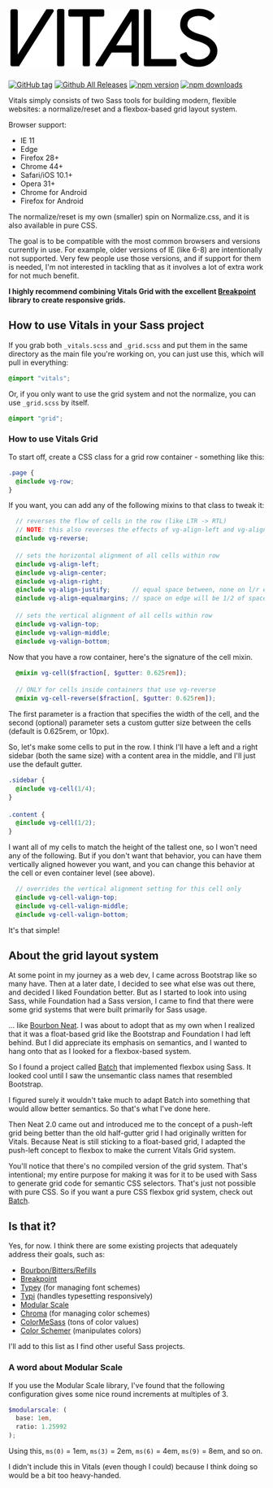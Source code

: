 # ![Vitals](https://raw.githubusercontent.com/garrettw/vitals/master/vitals-logo-b.png)

[![GitHub tag](https://img.shields.io/github/tag/garrettw/vitals.svg?style=flat-square)](https://github.com/garrettw/vitals/tags) [![Github All Releases](https://img.shields.io/github/downloads/garrettw/vitals/total.svg?style=flat-square)](#)
[![npm version](https://img.shields.io/npm/v/vitals-scss.svg?style=flat-square)](https://www.npmjs.com/package/vitals-scss) [![npm downloads](https://img.shields.io/npm/dt/vitals-scss.svg?style=flat-square)](https://yarnpkg.com/en/package/vitals-scss)

Vitals simply consists of two Sass tools for building modern, flexible websites: a normalize/reset and a
flexbox-based grid layout system.

Browser support:
- IE 11
- Edge
- Firefox 28+
- Chrome 44+
- Safari/iOS 10.1+
- Opera 31+
- Chrome for Android
- Firefox for Android

The normalize/reset is my own (smaller) spin on Normalize.css, and it is also
available in pure CSS.

The goal is to be compatible with the most common browsers and versions currently
in use. For example, older versions of IE (like 6-8) are intentionally not
supported. Very few people use those versions, and if support for them is needed,
I'm not interested in tackling that as it involves a lot of extra work for not much benefit.

**I highly recommend combining Vitals Grid with the excellent [Breakpoint](https://github.com/at-import/breakpoint)
library to create responsive grids.**

## How to use Vitals in your Sass project

If you grab both `_vitals.scss` and `_grid.scss` and put them in the same directory
as the main file you're working on, you can just use this, which will pull in everything:
```scss
@import "vitals";
```

Or, if you only want to use the grid system and not the normalize, you can use
`_grid.scss` by itself.
```scss
@import "grid";
```

### How to use Vitals Grid

To start off, create a CSS class for a grid row container - something like this:
```scss
.page {
  @include vg-row;
}
```
If you want, you can add any of the following mixins to that class to tweak it:
```scss
  // reverses the flow of cells in the row (like LTR -> RTL)
  // NOTE: this also reverses the effects of vg-align-left and vg-align-right!
  @include vg-reverse;

  // sets the horizontal alignment of all cells within row
  @include vg-align-left;
  @include vg-align-center;
  @include vg-align-right;
  @include vg-align-justify;      // equal space between, none on l/r edge
  @include vg-align-equalmargins; // space on edge will be 1/2 of space between

  // sets the vertical alignment of all cells within row
  @include vg-valign-top;
  @include vg-valign-middle;
  @include vg-valign-bottom;
```

Now that you have a row container, here's the signature of the cell mixin.
```scss
  @mixin vg-cell($fraction[, $gutter: 0.625rem]);

  // ONLY for cells inside containers that use vg-reverse
  @mixin vg-cell-reverse($fraction[, $gutter: 0.625rem]);
```
The first parameter is a fraction that specifies the width of the cell, and the
second (optional) parameter sets a custom gutter size between the cells (default
is 0.625rem, or 10px).

So, let's make some cells to put in the row. I think I'll have a left and
a right sidebar (both the same size) with a content area in the middle, and I'll
just use the default gutter.
```scss
.sidebar {
  @include vg-cell(1/4);
}

.content {
  @include vg-cell(1/2);
}
```
I want all of my cells to match the height of the tallest one, so
I won't need any of the following. But if you don't want that behavior, you can
have them vertically aligned however you want, and you can change this behavior
at the cell or even container level (see above).
```scss
  // overrides the vertical alignment setting for this cell only
  @include vg-cell-valign-top;
  @include vg-cell-valign-middle;
  @include vg-cell-valign-bottom;
```

It's that simple!

## About the grid layout system

At some point in my journey as a web dev, I came across Bootstrap like so many have.
Then at a later date, I decided to see what else was out there, and decided I
liked Foundation better. But as I started to look into using Sass, while Foundation
had a Sass version, I came to find that there were some grid systems that were
built primarily for Sass usage.

... like [Bourbon Neat](http://neat.bourbon.io/). I was about to adopt that as
my own when I realized that it was a float-based grid like the Bootstrap and
Foundation I had left behind. But I did appreciate its emphasis on semantics,
and I wanted to hang onto that as I looked for a flexbox-based system.

So I found a project called [Batch](http://martskin.github.io/batch/)
that implemented flexbox using Sass. It looked cool until I saw the unsemantic
class names that resembled Bootstrap.

I figured surely it wouldn't take much to adapt Batch into something that would
allow better semantics. So that's what I've done here.

Then Neat 2.0 came out and introduced me to the concept of a push-left grid being
better than the old half-gutter grid I had originally written for Vitals. Because
Neat is still sticking to a float-based grid, I adapted the push-left concept to
flexbox to make the current Vitals Grid system.

You'll notice that there's no compiled version of the grid system.
That's intentional; my entire purpose for making it was for it to be used with
Sass to generate grid code for semantic CSS selectors. That's just not possible
with pure CSS. So if you want a pure CSS flexbox grid system, check out [Batch](http://martskin.github.io/batch/).

## Is that it?

Yes, for now. I think there are some existing projects that adequately address
their goals, such as:
- [Bourbon/Bitters/Refills](http://bourbon.io/)
- [Breakpoint](http://breakpoint-sass.com/)
- [Typey](https://github.com/jptaranto/typey) (for managing font schemes)
- [Typi](https://github.com/zellwk/typi) (handles typesetting responsively)
- [Modular Scale](https://github.com/modularscale/modularscale-sass)
- [Chroma](https://github.com/JohnAlbin/chroma) (for managing color schemes)
- [ColorMeSass](https://github.com/RichardBray/color-me-sass) (tons of color values)
- [Color Schemer](https://github.com/at-import/color-schemer) (manipulates colors)

I'll add to this list as I find other useful Sass projects.

### A word about Modular Scale
If you use the Modular Scale library, I've found that the following configuration
gives some nice round increments at multiples of 3.
```scss
$modularscale: (
  base: 1em,
  ratio: 1.25992
);
```
Using this, `ms(0)` = 1em, `ms(3)` = 2em, `ms(6)` = 4em, `ms(9)` = 8em, and so on.

I didn't include this in Vitals (even though I could) because I think doing so
would be a bit too heavy-handed.
